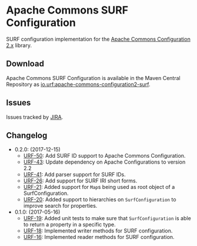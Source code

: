 # Apache Commons SURF Configuration

SURF configuration implementation for the [Apache Commons Configuration 2.x](https://commons.apache.org/proper/commons-configuration/) library.

## Download

Apache Commons SURF Configuration is available in the Maven Central Repository as [io.urf:apache-commons-configuration2-surf](https://search.maven.org/#search%7Cga%7C1%7Cg%3A%22io.urf%22%20AND%20a%3A%22apache-commons-configuration2-surf%22).

## Issues

Issues tracked by [JIRA](https://globalmentor.atlassian.net/projects/URF/).

## Changelog

- 0.2.0: (2017-12-15)
	* [URF-50](https://globalmentor.atlassian.net/browse/URF-50): Add SURF ID support to Apache Commons Configuration.
	* [URF-43](https://globalmentor.atlassian.net/browse/URF-43): Update dependency on Apache Configurations to version 2.2
	* [URF-41](https://globalmentor.atlassian.net/browse/URF-41): Add parser support for SURF IDs.
	* [URF-26](https://globalmentor.atlassian.net/browse/URF-26): Add support for SURF IRI short forms.
	* [URF-21](https://globalmentor.atlassian.net/browse/URF-21): Added support for `Map`s being used as root object of a SurfConfiguration.
	* [URF-20](https://globalmentor.atlassian.net/browse/URF-20): Added support to hierarchies on `SurfConfiguration` to improve search for properties.
- 0.1.0: (2017-05-16)
	* [URF-19](https://globalmentor.atlassian.net/browse/URF-19): Added unit tests to make sure that `SurfConfiguration` is able to return a property in a specific type. 
	* [URF-18](https://globalmentor.atlassian.net/browse/URF-18): Implemented writer methods for SURF configuration. 
	* [URF-16](https://globalmentor.atlassian.net/browse/URF-16): Implemented reader methods for SURF configuration. 
